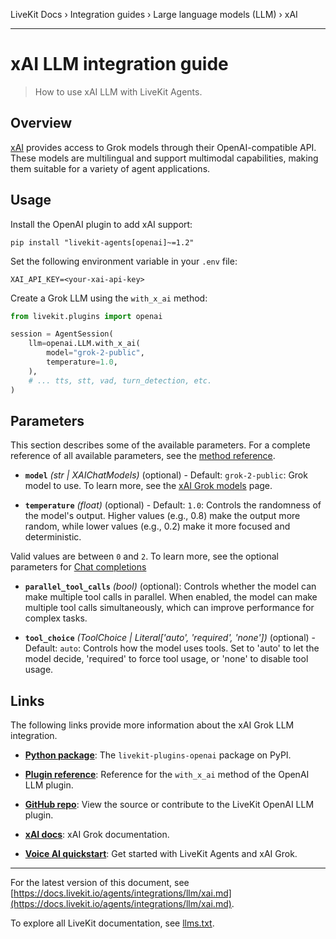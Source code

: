 LiveKit Docs › Integration guides › Large language models (LLM) › xAI

---

# xAI LLM integration guide

> How to use xAI LLM with LiveKit Agents.

## Overview

[xAI](https://x.ai/) provides access to Grok models through their OpenAI-compatible API. These models are multilingual and support multimodal capabilities, making them suitable for a variety of agent applications.

## Usage

Install the OpenAI plugin to add xAI support:

```shell
pip install "livekit-agents[openai]~=1.2"

```

Set the following environment variable in your `.env` file:

```shell
XAI_API_KEY=<your-xai-api-key>

```

Create a Grok LLM using the `with_x_ai` method:

```python
from livekit.plugins import openai

session = AgentSession(
    llm=openai.LLM.with_x_ai(
        model="grok-2-public",
        temperature=1.0,
    ),
    # ... tts, stt, vad, turn_detection, etc.
)

```

## Parameters

This section describes some of the available parameters. For a complete reference of all available parameters, see the [method reference](https://docs.livekit.io/reference/python/v1/livekit/plugins/openai/index.html.md#livekit.plugins.openai.LLM.with_x_ai).

- **`model`** _(str | XAIChatModels)_ (optional) - Default: `grok-2-public`: Grok model to use. To learn more, see the [xAI Grok models](https://docs.x.ai/docs/models) page.

- **`temperature`** _(float)_ (optional) - Default: `1.0`: Controls the randomness of the model's output. Higher values (e.g., 0.8) make the output more random, while lower values (e.g., 0.2) make it more focused and deterministic.

Valid values are between `0` and `2`. To learn more, see the optional parameters for [Chat completions](https://docs.x.ai/docs/api-reference#chat-completions)

- **`parallel_tool_calls`** _(bool)_ (optional): Controls whether the model can make multiple tool calls in parallel. When enabled, the model can make multiple tool calls simultaneously, which can improve performance for complex tasks.

- **`tool_choice`** _(ToolChoice | Literal['auto', 'required', 'none'])_ (optional) - Default: `auto`: Controls how the model uses tools. Set to 'auto' to let the model decide, 'required' to force tool usage, or 'none' to disable tool usage.

## Links

The following links provide more information about the xAI Grok LLM integration.

- **[Python package](https://pypi.org/project/livekit-plugins-openai/)**: The `livekit-plugins-openai` package on PyPI.

- **[Plugin reference](https://docs.livekit.io/reference/python/v1/livekit/plugins/openai/index.html.md#livekit.plugins.openai.LLM.with_x_ai)**: Reference for the `with_x_ai` method of the OpenAI LLM plugin.

- **[GitHub repo](https://github.com/livekit/agents/tree/main/livekit-plugins/livekit-plugins-openai)**: View the source or contribute to the LiveKit OpenAI LLM plugin.

- **[xAI docs](https://docs.x.ai/docs/overview)**: xAI Grok documentation.

- **[Voice AI quickstart](https://docs.livekit.io/agents/start/voice-ai.md)**: Get started with LiveKit Agents and xAI Grok.

---


For the latest version of this document, see [https://docs.livekit.io/agents/integrations/llm/xai.md](https://docs.livekit.io/agents/integrations/llm/xai.md).

To explore all LiveKit documentation, see [llms.txt](https://docs.livekit.io/llms.txt).